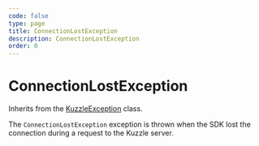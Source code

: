 ```yaml
---
code: false
type: page
title: ConnectionLostException
description: ConnectionLostException
order: 0
---
```


# ConnectionLostException

Inherits from the [KuzzleException](/sdk/csharp/1/exceptions/kuzzle-exception) class.

The `ConnectionLostException` exception is thrown when the SDK lost the connection during a request to the Kuzzle server.
